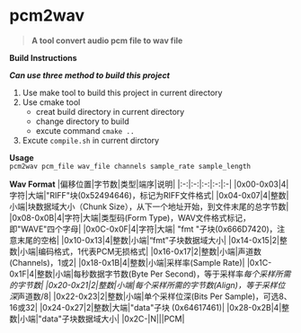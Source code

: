 # pcm2wav

>**A tool convert audio pcm file to wav file**

**Build Instructions**

***Can use three method to build this project***
1. Use make tool to build this project in current directory
2. Use cmake tool
	- creat build directory in current directory
	- change directory to build
	- excute command `cmake ..`
3. Excute `compile.sh` in current dirctory  

**Usage**  
`pcm2wav pcm_file wav_file channels sample_rate sample_length`  

**Wav Format**
|偏移位置|字节数|类型|端序|说明|
|:-:|:-:|:-:|:-:|:-|
|0x00-0x03|4|字符|大端|"RIFF"块(0x52494646)，标记为RIFF文件格式|
|0x04-0x07|4|整数|小端|块数据域大小（Chunk Size），从下一个地址开始，到文件末尾的总字节数|
|0x08-0x0B|4|字符|大端|类型码(Form Type)，WAV文件格式标记，即"WAVE"四个字母|
|0x0C-0x0F|4|字符|大端|	"fmt "子块(0x666D7420)，注意末尾的空格|
|0x10-0x13|4|整数|小端|“fmt”子块数据域大小|
|0x14-0x15|2|整数|小端|编码格式，1代表PCM无损格式|
|0x16-0x17|2|整数|小端|声道数(Channels)，1或2|
|0x18-0x1B|4|整数|小端|采样率(Sample Rate)|
|0x1C-0x1F|4|整数|小端|每秒数据字节数(Byte Per Second)，等于采样率*每个采样所需的字节数|
|0x20-0x21|2|整数|小端|每个采样所需的字节数(Align)，等于采样位深*声道数/8|
|0x22-0x23|2|整数|小端|单个采样位深(Bits Per Sample)，可选8、16或32|
|0x24-0x27|2|整数|大端|"data"子块 (0x64617461)|
|0x28-0x2B|4|整数|小端|"data"子块数据域大小|
|0x2C-|N|||PCM|